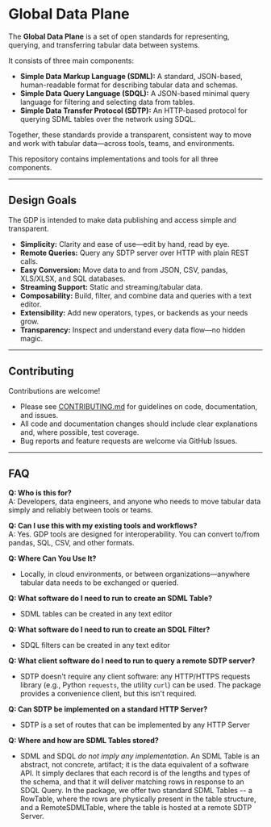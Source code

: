 # Global Data Plane

The **Global Data Plane** is a set of open standards for representing, querying, and transferring tabular data between systems.

It consists of three main components:

- **Simple Data Markup Language (SDML):** A standard, JSON-based, human-readable format for describing tabular data and schemas.
- **Simple Data Query Language (SDQL):** A JSON-based minimal query language for filtering and selecting data from tables.
- **Simple Data Transfer Protocol (SDTP):** An HTTP-based protocol for querying SDML tables over the network using SDQL.

Together, these standards provide a transparent, consistent way to move and work with tabular data—across tools, teams, and environments.

This repository contains implementations and tools for all three components.

---

## Design Goals

The GDP is intended to make data publishing and access simple and transparent.

- **Simplicity:** Clarity and ease of use—edit by hand, read by eye.
- **Remote Queries:** Query any SDTP server over HTTP with plain REST calls.
- **Easy Conversion:** Move data to and from JSON, CSV, pandas, XLS/XLSX, and SQL databases.
- **Streaming Support:** Static and streaming/tabular data.
- **Composability:** Build, filter, and combine data and queries with a text editor.
- **Extensibility:** Add new operators, types, or backends as your needs grow.
- **Transparency:** Inspect and understand every data flow—no hidden magic.


---

## Contributing

Contributions are welcome!
- Please see [CONTRIBUTING.md](CONTRIBUTING.md) for guidelines on code, documentation, and issues.
- All code and documentation changes should include clear explanations and, where possible, test coverage.
- Bug reports and feature requests are welcome via GitHub Issues.

---

## FAQ

**Q: Who is this for?**  
A: Developers, data engineers, and anyone who needs to move tabular data simply and reliably between tools or teams.

**Q: Can I use this with my existing tools and workflows?**  
A: Yes. GDP tools are designed for interoperability. You can convert to/from pandas, SQL, CSV, and other formats.


**Q: Where Can You Use It?**
- Locally, in cloud environments, or between organizations—anywhere tabular data needs to be exchanged or queried.

**Q: What software do I need to run to create an SDML Table?**
- SDML tables can be created in any text editor

**Q: What software do I need to run to create an SDQL Filter?**
- SDQL filters can be created in any text editor

**Q: What client software do I need to run to query a remote SDTP server?**
- SDTP doesn't require any client software: any HTTP/HTTPS requests library (e.g., Python `requests`, the utility `curl`) can be used.  The package provides a convenience client, but this isn't required.

**Q: Can SDTP be implemented on a standard HTTP Server?**
- SDTP is a set of routes that can be implemented by any HTTP Server

**Q: Where and how are SDML Tables stored?**
- SDML and SDQL _do not imply any implementation_.  An SDML Table is an abstract, not concrete, artifact; it is the data equivalent of a software API.  It simply declares that each record is of the lengths and types of the schema, and that it will deliver matching rows in response to an SDQL Query.  In the package, we offer two standard SDML Tables -- a RowTable, where the rows are physically present in the table structure, and a RemoteSDMLTable, where the table is hosted at a remote SDTP Server.


